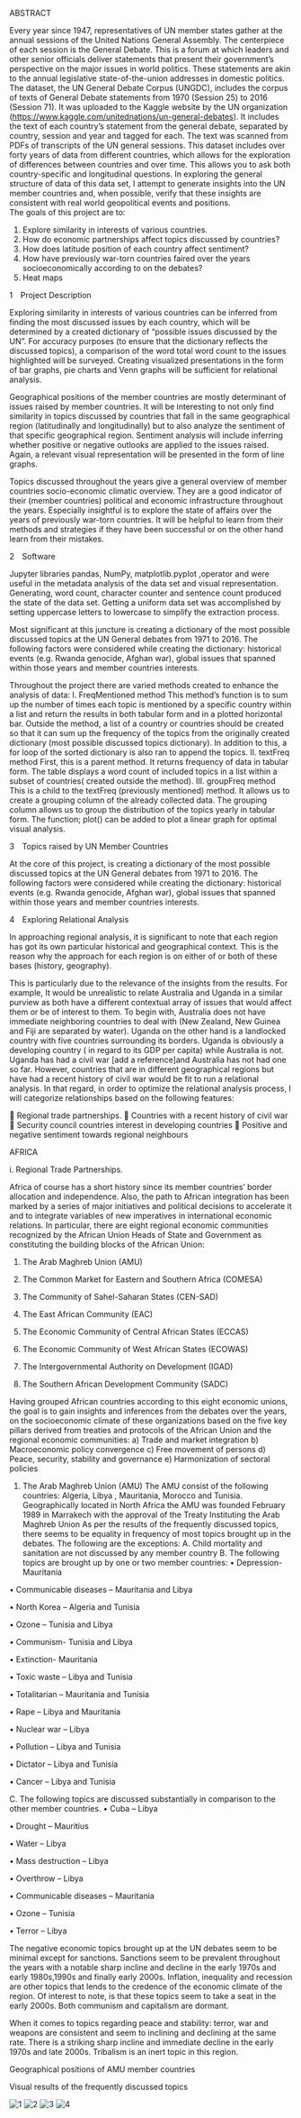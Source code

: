 ABSTRACT

Every year since 1947, representatives of UN member states gather at the annual sessions of the United Nations General Assembly. The centerpiece of each session is the General Debate. This is a forum at which leaders and other senior officials deliver statements that present their government’s perspective on the major issues in world politics. These statements are akin to the annual legislative state-of-the-union addresses in domestic politics. The dataset, the UN General Debate Corpus (UNGDC), includes the corpus of texts of General Debate statements from 1970 (Session 25) to 2016 (Session 71).  It was uploaded to the Kaggle website by the UN organization (https://www.kaggle.com/unitednations/un-general-debates).   It includes the text of each country’s statement from the general debate, separated by country, session and year and tagged for each. The text was scanned from PDFs of transcripts of the UN general sessions. 
This dataset includes over forty years of data from different countries, which allows for the exploration of differences between countries and over time. This allows you to ask both country-specific and longitudinal questions. 
In exploring the general structure of data of this data set, I attempt to generate insights into the UN member countries and, when possible, verify that these insights are consistent with real world geopolitical events and positions.  
The goals of this project are to:
1.	Explore similarity in interests of various countries. 
2.	How do economic partnerships  affect topics discussed by countries?
3.	How does latitude position of each country affect sentiment?
4.	How have previously war-torn countries faired over the years socioeconomically according to on the debates?
5.	Heat maps

1 Project Description

Exploring similarity in interests of various countries can be inferred from finding the most discussed issues by each country, which will be determined by a created dictionary of “possible issues discussed by the UN”.  For accuracy purposes (to ensure that the dictionary reflects the discussed topics), a comparison of the word total word count to the issues highlighted will be surveyed. Creating visualized presentations in the form of bar graphs, pie charts and Venn graphs will be sufficient for relational analysis.

Geographical positions of the member countries are mostly determinant of issues raised by member countries. It will be interesting to not only find similarity in topics discussed by countries that fall in the same geographical region (latitudinally and longitudinally) but to also analyze the sentiment of that specific geographical region. Sentiment analysis will include inferring whether  positive or negative outlooks are applied to the  issues raised. Again, a relevant visual representation will be presented in the form of line graphs.

Topics discussed throughout the years give a general overview of member countries socio-economic climatic overview. They are a good indicator of their (member countries) political and economic infrastructure throughout the years. Especially insightful is to explore the state of affairs over the years of previously war-torn countries. It will be helpful to learn from their methods and strategies if they have been successful or on the other hand learn from their mistakes.

2 Software

Jupyter libraries pandas, NumPy, matplotlib.pyplot ,operator and  were useful in the metadata analysis of the data set and visual representation. Generating, word count, character counter and sentence count produced the state of the data set. Getting a uniform data set was accomplished by setting  uppercase letters to lowercase to simplify the extraction process.

Most significant at this juncture is creating a dictionary of the most possible discussed 
topics at the UN General debates from 1971 to 2016. The following factors were considered while creating the dictionary: historical events (e.g. Rwanda genocide, Afghan war), global issues that spanned within those years and member countries interests.

Throughout the project there are varied methods created to enhance the analysis of data:
I.	FreqMentioned method
This method’s function is to sum up the number of times each topic is mentioned by a  specific country within a list and return the results in both  tabular form and in a plotted horizontal bar. 
Outside the method, a list of  a country or countries should be created so that it can sum up the frequency of the topics from the originally created dictionary (most possible discussed topics dictionary). In addition to this, a for loop of the sorted dictionary is also ran to append the topics.
II.	textFreq method
First, this is a parent method. It returns frequency of data in tabular form. The table displays a word count of included topics in a list within a subset of countries( created outside the method). 
III.	groupFreq method
This is a child to the textFreq (previously mentioned) method. It allows us to create a grouping column of the already collected data. The grouping column allows us to group the distribution of the topics yearly in tabular form. The function; plot()  can be added to plot a linear graph for optimal visual analysis.






3 Topics raised by UN Member Countries

At the core of this project, is creating a dictionary of the most possible discussed topics at the UN General debates from 1971 to 2016. The following factors were considered while creating the dictionary: historical events (e.g. Rwanda genocide, Afghan war), global issues that spanned within those years and member countries interests.

4 Exploring Relational Analysis

In approaching regional analysis, it is significant to note that each region has got its own particular historical and geographical context. This is the reason why the  approach for each region is on either of or both of these bases (history, geography).

This is particularly due to the relevance of the insights from the results.  For example, It would be unrealistic to relate  Australia and Uganda in a similar purview as both have a different contextual array of issues that would affect them or be of interest to them. To begin with, Australia does not have immediate neighboring countries to deal with (New Zealand, New  Guinea  and Fiji are separated by water). Uganda on the other hand is a landlocked country with five countries surrounding its borders. Uganda is obviously a developing country ( in regard to its GDP per capita) while Australia is not. Uganda has had a civil war [add a reference]and Australia has not had one so far.  However, countries that are in different geographical regions but have had a recent history of civil war would be fit to run a relational analysis. In that regard, in order to optimize the relational analysis process, I will categorize relationships based on the following features:

	Regional trade partnerships.
	Countries with a recent history of civil war
	Security council  countries interest in developing countries
	Positive and negative sentiment towards regional neighbours

AFRICA
 

i.	Regional Trade Partnerships.

Africa of course has a short history since its member countries’ border allocation and  independence. Also, the path to African integration has been marked by a series of major initiatives and political decisions to accelerate it and to integrate variables of new imperatives in international economic relations. In particular, there are eight regional economic communities recognized by the African Union Heads of State and Government as constituting the building blocks of the African Union:
1.	The Arab Maghreb Union (AMU)

2.	The Common Market for Eastern and Southern Africa (COMESA)

3.	The Community of Sahel-Saharan States (CEN-SAD)

4.	The East African Community (EAC)

5.	The Economic Community of Central African States (ECCAS)

6.	The Economic Community of West African States (ECOWAS)

7.	The Intergovernmental Authority on Development (IGAD)

8.	The Southern African Development Community (SADC)

Having grouped African countries according to this eight economic unions, the goal is to gain insights and inferences from the debates over the years, on the socioeconomic climate of these organizations based on the five key pillars derived from treaties and protocols of the African Union and the regional economic communities:
a)      Trade and market integration
b)      Macroeconomic policy convergence
c)       Free movement of persons
d)      Peace, security, stability and governance 
e)      Harmonization of sectoral policies
 
1.	The Arab Maghreb Union (AMU)
The AMU consist of the following countries: Algeria, Libya , Mauritania, Morocco and Tunisia. Geographically located in North Africa the AMU was founded February 1989 in Marrakech with the approval of the Treaty Instituting the Arab Maghreb Union  As per the results of the frequently discussed topics, there seems to be equality in frequency of  most topics brought up in the debates. The following are the exceptions:
A.	Child mortality and sanitation are not discussed by any member country
B.	The following topics are brought up by one or two member countries:
•	Depression- Mauritania

•	Communicable diseases – Mauritania and Libya

•	North Korea – Algeria and Tunisia

•	Ozone – Tunisia and Libya

•	Communism- Tunisia and Libya

•	Extinction- Mauritania

•	Toxic waste – Libya and Tunisia

•	Totalitarian – Mauritania and Tunisia

•	Rape – Libya and Mauritania

•	Nuclear war – Libya

•	Pollution – Libya and Tunisia

•	Dictator – Libya and Tunisia

•	Cancer – Libya and Tunisia

C.	The following topics are discussed substantially in comparison to the other member countries.
•	Cuba – Libya 

•	Drought – Mauritius

•	Water – Libya

•	Mass destruction – Libya

•	Overthrow – Libya

•	Communicable diseases – Mauritania

•	Ozone – Tunisia

•	Terror – Libya

The negative economic topics brought up at the UN debates seem to be minimal except for sanctions. Sanctions seem to be prevalent throughout the years with a notable sharp incline and decline in the early 1970s and early 1980s,1990s and  finally early 2000s. Inflation, inequality and recession  are other topics  that lends to the credence of the economic climate of the region. Of interest to note, is that these topics seem to take a seat in the early 2000s. Both communism and capitalism are dormant.

When it comes to topics regarding peace and stability: terror,  war and weapons are consistent and seem to inclining and declining at the same rate.  There is a striking  sharp incline and immediate decline in the early 1970s and late 2000s. Tribalism is an inert topic in this region.
 
Geographical positions of AMU member countries 
 
 


Visual results of the frequently discussed topics

 
 ![1](https://user-images.githubusercontent.com/42674764/54289584-6d60dc80-4577-11e9-8584-8e372b76c74a.png)
 ![2](https://user-images.githubusercontent.com/42674764/54289607-781b7180-4577-11e9-8825-c0abfbebdd5d.png)
 ![3](https://user-images.githubusercontent.com/42674764/54289621-7c478f00-4577-11e9-84b0-1c94e2d99861.png)
 ![4](https://user-images.githubusercontent.com/42674764/54289630-7fdb1600-4577-11e9-920d-bb0f75abd7d7.png)
 
 
 





